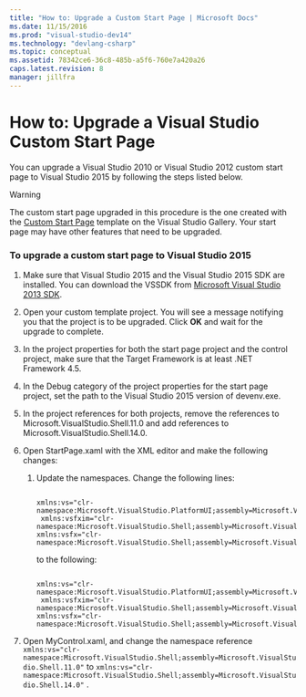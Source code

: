 ```yaml
---
title: "How to: Upgrade a Custom Start Page | Microsoft Docs"
ms.date: 11/15/2016
ms.prod: "visual-studio-dev14"
ms.technology: "devlang-csharp"
ms.topic: conceptual
ms.assetid: 78342ce6-36c8-485b-a5f6-760e7a420a26
caps.latest.revision: 8
manager: jillfra
---
```

# How to: Upgrade a Visual Studio Custom Start Page
You can upgrade a Visual Studio 2010 or Visual Studio 2012 custom start page to Visual Studio 2015 by following the steps listed below.

> [!WARNING]
> The custom start page upgraded in this procedure is the one created with the [Custom Start Page](https://marketplace.visualstudio.com/items?itemName=VisualStudioProductTeam.CustomStartPageProjectTemplate) template on the Visual Studio Gallery. Your start page may have other features that need to be upgraded.

### To upgrade a custom start page to Visual Studio 2015

1. Make sure that Visual Studio 2015 and the Visual Studio 2015 SDK are installed. You can download the VSSDK from [Microsoft Visual Studio 2013 SDK](https://my.visualstudio.com/Downloads?pid=1436).

2. Open your custom template project. You will see a message notifying you that the project is to be upgraded. Click **OK** and wait for the upgrade to complete.

3. In the project properties for both the start page project and the control project, make sure that the Target Framework is at least .NET Framework 4.5.

4. In the Debug category of the project properties for the start page project, set the path to the Visual Studio 2015 version of devenv.exe.

5. In the project references for both projects, remove the references to Microsoft.VisualStudio.Shell.11.0 and add references to Microsoft.VisualStudio.Shell.14.0.

6. Open StartPage.xaml with the XML editor and make the following changes:

    1. Update the namespaces. Change the following lines:

        ```

        xmlns:vs="clr-namespace:Microsoft.VisualStudio.PlatformUI;assembly=Microsoft.VisualStudio.Shell.11.0"
         xmlns:vsfxim="clr-namespace:Microsoft.VisualStudio.Shell;assembly=Microsoft.VisualStudio.Shell.Immutable.11.0"
        xmlns:vsfx="clr-namespace:Microsoft.VisualStudio.Shell;assembly=Microsoft.VisualStudio.Shell.11.0"
        ```

         to the following:

        ```

        xmlns:vs="clr-namespace:Microsoft.VisualStudio.PlatformUI;assembly=Microsoft.VisualStudio.Shell.142.0"
         xmlns:vsfxim="clr-namespace:Microsoft.VisualStudio.Shell;assembly=Microsoft.VisualStudio.Shell.Immutable.14.0"
        xmlns:vsfx="clr-namespace:Microsoft.VisualStudio.Shell;assembly=Microsoft.VisualStudio.Shell.14.0"
        ```

7. Open MyControl.xaml, and change the namespace reference `xmlns:vs="clr-namespace:Microsoft.VisualStudio.Shell;assembly=Microsoft.VisualStudio.Shell.11.0"` to `xmlns:vs="clr-namespace:Microsoft.VisualStudio.Shell;assembly=Microsoft.VisualStudio.Shell.14.0"` .